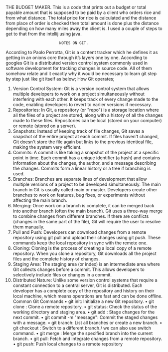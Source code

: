   THE BUDGET MAKER.
This is a code that prints out a budget or total payable amount that is supposed to be paid by a client who orders rice and from what distance. The total price for rice is calculated and the distance from place of order is checked then total amount is done plus the distance depending on how many miles away the client is.
I used a couple of steps to get to that from the intellij using java.


                            NOTES ON GIT.
According to Paolo Perrotta, Git is a content tracker which he defines it as getting in an onions core through it’s layers one by one. According to googles Git is a distributed version control system commonly used in software development for tracking changes in source code. 
All of them somehow relate and it exactly why it would be necessary to learn git step by step just like git itself as below;
 How Git operates;
1.	Version Control System: Git is a version control system that allows multiple developers to work on a project simultaneously without interfering with each other. It keeps track of every change made to the code, enabling developers to revert to earlier versions if necessary.
2.	Repositories: In Git, a repository (or "repo") is a storage location where all the files of a project are stored, along with a history of all the changes made to these files. Repositories can be local (stored on your computer) or remote (stored on a server).
3.	Snapshots: Instead of keeping track of file changes, Git saves a snapshot of the entire project at each commit. If files haven't changed, Git doesn't store the file again but links to the previous identical file, making the system very efficient.
4.	Commits: A commit is like taking a snapshot of the project at a specific point in time. Each commit has a unique identifier (a hash) and contains information about the changes, the author, and a message describing the changes. Commits form a linear history or a tree if branching is used.
5.	Branches: Branches are separate lines of development that allow multiple versions of a project to be developed simultaneously. The main branch in Git is usually called main or master. Developers create other branches to work on features, bug fixes, or experiments without affecting the main branch.
6.	Merging: Once work on a branch is complete, it can be merged back into another branch (often the main branch). Git uses a three-way merge to combine changes from different branches. If there are conflicts (changes in the same part of the file), Git will require the user to resolve them manually.
7.	Pull and Push: Developers can download changes from a remote repository using git pull and upload their changes using git push. These commands keep the local repository in sync with the remote one.
8.	Cloning: Cloning is the process of creating a local copy of a remote repository. When you clone a repository, Git downloads all the project files and the complete history of changes.
9.	Staging Area: The staging area (or index) is an intermediate area where Git collects changes before a commit. This allows developers to selectively include files or changes in a commit.
10.	Distributed Nature: Unlike some version control systems that require a constant connection to a central server, Git is distributed. Each developer has a complete copy of the repository and history on their local machine, which means operations are fast and can be done offline.
Common Git Commands
•	git init: Initialize a new Git repository.
•	git clone <url>: Clone a remote repository.
•	git status: Check the status of the working directory and staging area.
•	git add <file>: Stage changes for the next commit.
•	git commit -m "message": Commit the staged changes with a message.
•	git branch: List all branches or create a new branch.
•	git checkout <branch>: Switch to a different branch./ we can also use switch command.
•	git merge <branch>: Merge the specified branch into the current branch.
•	git pull: Fetch and integrate changes from a remote repository.
•	git push: Push local changes to a remote repository
                            
